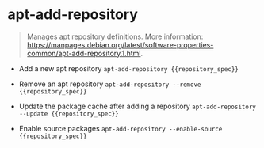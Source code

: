 # apt-add-repository
> Manages apt repository definitions.
> More information: <https://manpages.debian.org/latest/software-properties-common/apt-add-repository.1.html>.

- Add a new apt repository
`apt-add-repository {{repository_spec}}`

- Remove an apt repository
`apt-add-repository --remove {{repository_spec}}`

- Update the package cache after adding a repository
`apt-add-repository --update {{repository_spec}}`

- Enable source packages
`apt-add-repository --enable-source {{repository_spec}}`
